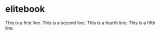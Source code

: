 # elitebook
This is a first line.
This is a second line.
This is a fourth line.
This is a fifth line.
